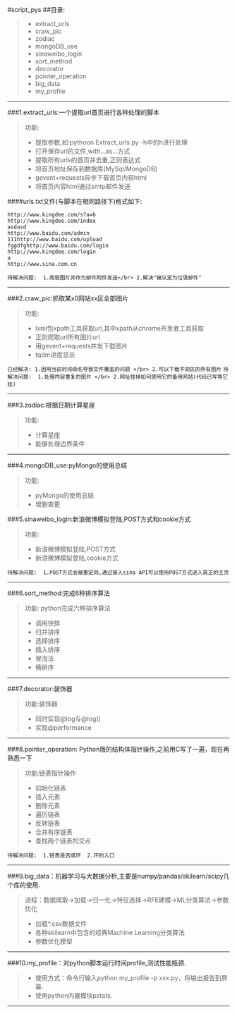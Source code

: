 #script_pys
##目录:
>* extract_urls 
>* craw_pic 
>* zodiac 
>* mongoDB_use 
>* sinaweibo_login 
>* sort_method
>* decorator
>* pointer_operation
>* big_data
>* my_profile

---

###1.extract_urls:一个提取url首页进行各种处理的脚本
>功能: 
>* 提取参数,如:pythoon Extract_urls.py -h中的h进行处理                 
>* 打开保存url的文件,with...as...方式 
>* 提取所有urls的首页并去重,正则表达式 
>* 将首页地址保存到数据库(MySql/MongoDB) 
>* gevent+requests异步下载首页内容html 
>* 将首页内容html通过smtp邮件发送 

####urls.txt文件(与脚本在相同路径下)格式如下: 

```
http://www.kingdee.com/s?a=b 
http://www.kingdee.com/index 
asdasd 
http://www.baidu.com/admin 
111http://www.baidu.com/upload 
fggdfghttp://www.baidu.com/login 
http://www.kingdee.com/login 
a 
http://www.sina.com.cn 
```

` 待解决问题: 
1.爬取图片并作为邮件附件发送</br>
2.解决"被认定为垃圾邮件" `

---

###2.craw_pic:抓取某x0网站xx区全部图片
>功能:  
>* lxml包xpath工具获取url,其中xpath从chrome开发者工具获取 
>* 正则爬取url所有图片url 
>* 用gevent+requests并发下载图片 
>* tqdm进度显示 

 `
已经解决:
1.因用当前时间命名导致文件覆盖的问题 </br>
2.可以下载不同区的所有图片 `
`
待解决问题: 
1.处理内容重复的图片 </br>
2.网址挂掉如何使用它的备用网站(代码已写等它挂) `

---
###3.zodiac:根据日期计算星座 
>功能:  
>* 计算星座 
>* 能够处理边界条件 

--- 
 
###4.mongoDB_use:pyMongo的使用总结
>功能:  
>* pyMongo的使用总结 
>* 增删查更 

 
###5.sinaweibo_login:新浪微博模拟登陆,POST方式和cookie方式

>功能:  
>* 新浪微博模拟登陆,POST方式 
>* 新浪微博模拟登陆,cookie方式 

`待解决问题: 
1.POST方式会被重定向,通过接入sina API可以使用POST方式进入真正的主页 `
 
---

###6.sort_method:完成6种排序算法
>功能: python完成六种排序算法   
>* 调用快排 
>* 归并排序 
>* 选择排序 
>* 插入排序 
>* 冒泡法      
>* 桶排序 

---

###7.decorator:装饰器 

>功能:装饰器  
>* 同时实现@log与@log() 
>* 实现@performance 

---

###8.pointer_operation: Python版的结构体指针操作,之前用C写了一遍，现在再熟悉一下

>功能:链表指针操作  
>* 初始化链表
>* 插入元素 
>* 删除元素
>* 遍历链表
>* 反转链表
>* 合并有序链表
>* 查找两个链表的交点

`待解决问题: 
1.链表是否成环 
2.环的入口`

---

###9.big_data：机器学习与大数据分析,主要是numpy/pandas/skilearn/scipy几个库的使用．
>流程：数据爬取->加载->归一化->特征选择->RFE建模->ML分类算法->参数优化
>* 加载*.csv数据文件
>* 各种skilearn中包含的经典Machine Learning分类算法
>* 参数优化模型

---

###10.my_profile：对python脚本运行时间profile,测试性能瓶颈.
>* 使用方式：命令行输入python my_profile -p xxx.py，将输出报告到屏幕.
>* 使用python内置模块pstats.

---
